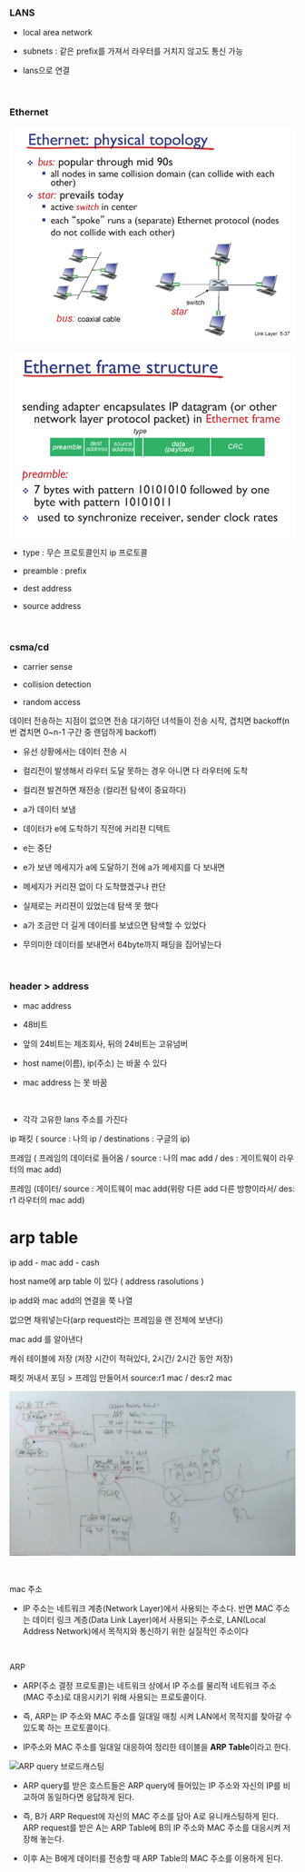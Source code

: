 ### LANS

- local area network

- subnets : 같은 prefix를 가져서 라우터를 거치지 않고도 통신 가능

- lans으로 연결

    

### Ethernet

![](20200506_네트워크16_링크2_assets/2023-05-06-09-01-38-image.png)

![](20200506_네트워크16_링크2_assets/2023-05-06-09-03-14-image.png)

- type : 무슨 프로토콜인지 ip 프로토콜

- preamble : prefix

- dest address

- source address

    

### csma/cd

- carrier sense

- collision detection

- random access

데이터 전송하는 지점이 없으면 전송 대기하던 녀석들이 전송 시작, 겹치면 backoff(n번 겹치면 0~n-1 구간 중 랜덤하게 backoff)

- 유선 상황에서는 데이터 전송 시 

- 컬리전이 발생해서 라우터 도달 못하는 경우 아니면 다 라우터에 도착

- 컬리젼 발견하면 재전송 (컬리전 탐색이 중요하다)



- a가 데이터 보냄    

- 데이터가 e에 도착하기 직전에 커리젼 디텍트

- e는 중단

- e가 보낸 메세지가 a에 도달하기 전에 a가 메세지를 다 보내면

- 메세지가 커리젼 없이 다 도착했겠구나 판단

- 실제로는 커리젼이 있었는데 탐색 못 했다

- a가 조금만 더 길게 데이터를 보냈으면 탐색할 수 있었다

- 무의미한 데이터를 보내면서 64byte까지 패딩을 집어넣는다

    

### header > address

- mac address

- 48비트

- 앞의 24비트는 제조회사, 뒤의 24비트는 고유넘버

- host name(이름), ip(주소) 는 바꿀 수 있다

- mac address 는 못 바꿈

    

- 각각 고유한 lans 주소를 가진다

ip 패킷 ( source : 나의 ip / destinations : 구글의 ip)

프레임 ( 프레임의 데이터로 들어옴 / source : 나의 mac add / des : 게이트웨이 라우터의 mac add)

프레임 (데이터/ source : 게이트웨이 mac add(위랑 다른 add 다른 방향이라서/ des: r1 라우터의 mac add)



# arp table

ip add - mac add - cash

host name에 arp table 이 있다 ( address rasolutions )

ip add와 mac add의 연결을 쭉 나열

없으면 채워넣는다(arp request라는 프레임을 랜 전체에 보낸다)

mac add 를 알아낸다

캐쉬 테이블에 저장 (저장 시간이 적혀있다, 2시간/ 2시간 동안 저장)

패킷 꺼내서 포딩 > 프레임 만들어서 source:r1 mac / des:r2 mac

![](20200506_네트워크16_링크2_assets/2023-05-06-09-40-08-image.png)

    

mac 주소

- IP 주소는 네트워크 계층(Network Layer)에서 사용되는 주소다. 반면 MAC 주소는 데이터 링크 계층(Data Link Layer)에서 사용되는 주소로, LAN(Local Address Network)에서 목적지와 통신하기 위한 실질적인 주소이다

    

ARP

- ARP(주소 결정 프로토콜)는 네트워크 상에서 IP 주소를 물리적 네트워크 주소(MAC 주소)로 대응시키기 위해 사용되는 프로토콜이다. 

- 즉, ARP는 IP 주소와 MAC 주소를 일대일 매칭 시켜 LAN에서 목적지를 찾아갈 수 있도록 하는 프로토콜이다. 

- IP주소와 MAC 주소를 일대일 대응하여 정리한 테이블을 **ARP Table**이라고 한다.

![ARP query 브로드캐스팅](https://blog.kakaocdn.net/dn/bFifqn/btrvocYEahT/fS2g5gOEKHXfxnYKAi0oK0/img.webp)

- ARP query를 받은 호스트들은 ARP query에 들어있는 IP 주소와 자신의 IP를 비교하여 동일하다면 응답하게 된다. 

- 즉, B가 ARP Request에 자신의 MAC 주소를 담아 A로 유니캐스팅하게 된다. ARP request를 받은 A는 ARP Table에 B의 IP 주소와 MAC 주소를 대응시켜 저장해 놓는다. 

- 이후 A는 B에게 데이터를 전송할 때 ARP Table의 MAC 주소를 이용하게 된다.


